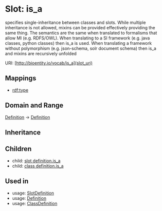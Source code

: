 # Slot: is_a


specifies single-inheritance between classes and slots. While multiple inheritance is not allowed, mixins can be provided effectively providing the same thing. The semantics are the same when translated to formalisms that allow MI (e.g. RDFS/OWL). When translating to a SI framework (e.g. java classes, python classes) then is_a is used. When translating a framework without polymorphism (e.g. json-schema, solr document schema) then is_a and mixins are recursively unfolded

URI: [http://bioentity.io/vocab/is_a](slot_uri)
## Mappings

 * [rdf:type](http://purl.obolibrary.org/obo/rdf_type)
## Domain and Range

[Definition](Definition.md) -> [Definition](Definition.md)
## Inheritance

## Children

 *  child: [slot definition.is_a](slot_definition_is_a.md)
 *  child: [class definition.is_a](class_definition_is_a.md)
## Used in

 *  usage: [SlotDefinition](SlotDefinition.md)
 *  usage: [Definition](Definition.md)
 *  usage: [ClassDefinition](ClassDefinition.md)
